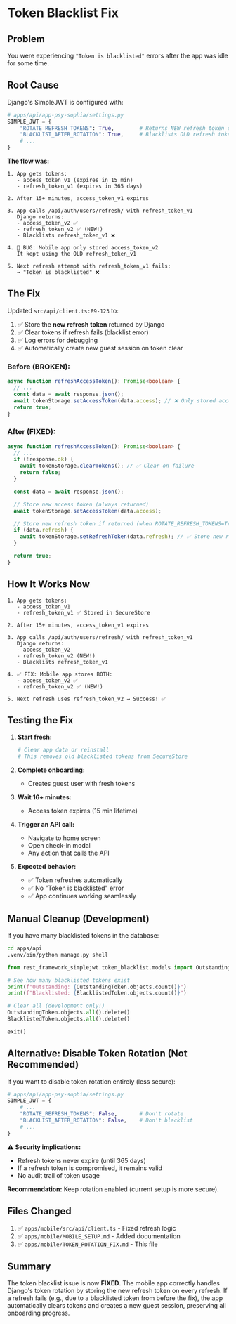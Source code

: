 # Token Blacklist Fix

## Problem

You were experiencing `"Token is blacklisted"` errors after the app was idle for some time.

## Root Cause

Django's SimpleJWT is configured with:
```python
# apps/api/app-psy-sophia/settings.py
SIMPLE_JWT = {
    "ROTATE_REFRESH_TOKENS": True,        # Returns NEW refresh token on each refresh
    "BLACKLIST_AFTER_ROTATION": True,     # Blacklists OLD refresh token
    # ...
}
```

**The flow was:**

```
1. App gets tokens:
   - access_token_v1 (expires in 15 min)
   - refresh_token_v1 (expires in 365 days)

2. After 15+ minutes, access_token_v1 expires

3. App calls /api/auth/users/refresh/ with refresh_token_v1
   Django returns:
   - access_token_v2 ✅
   - refresh_token_v2 ✅ (NEW!)
   - Blacklists refresh_token_v1 ❌

4. 🐛 BUG: Mobile app only stored access_token_v2
   It kept using the OLD refresh_token_v1

5. Next refresh attempt with refresh_token_v1 fails:
   → "Token is blacklisted" ❌
```

## The Fix

Updated `src/api/client.ts:89-123` to:

1. ✅ Store the **new refresh token** returned by Django
2. ✅ Clear tokens if refresh fails (blacklist error)
3. ✅ Log errors for debugging
4. ✅ Automatically create new guest session on token clear

### Before (BROKEN):
```typescript
async function refreshAccessToken(): Promise<boolean> {
  // ...
  const data = await response.json();
  await tokenStorage.setAccessToken(data.access); // ❌ Only stored access token!
  return true;
}
```

### After (FIXED):
```typescript
async function refreshAccessToken(): Promise<boolean> {
  // ...
  if (!response.ok) {
    await tokenStorage.clearTokens(); // ✅ Clear on failure
    return false;
  }

  const data = await response.json();

  // Store new access token (always returned)
  await tokenStorage.setAccessToken(data.access);

  // Store new refresh token if returned (when ROTATE_REFRESH_TOKENS=True)
  if (data.refresh) {
    await tokenStorage.setRefreshToken(data.refresh); // ✅ Store new refresh token!
  }

  return true;
}
```

## How It Works Now

```
1. App gets tokens:
   - access_token_v1
   - refresh_token_v1 ✅ Stored in SecureStore

2. After 15+ minutes, access_token_v1 expires

3. App calls /api/auth/users/refresh/ with refresh_token_v1
   Django returns:
   - access_token_v2
   - refresh_token_v2 (NEW!)
   - Blacklists refresh_token_v1

4. ✅ FIX: Mobile app stores BOTH:
   - access_token_v2 ✅
   - refresh_token_v2 ✅ (NEW!)

5. Next refresh uses refresh_token_v2 → Success! ✅
```

## Testing the Fix

1. **Start fresh:**
   ```bash
   # Clear app data or reinstall
   # This removes old blacklisted tokens from SecureStore
   ```

2. **Complete onboarding:**
   - Creates guest user with fresh tokens

3. **Wait 16+ minutes:**
   - Access token expires (15 min lifetime)

4. **Trigger an API call:**
   - Navigate to home screen
   - Open check-in modal
   - Any action that calls the API

5. **Expected behavior:**
   - ✅ Token refreshes automatically
   - ✅ No "Token is blacklisted" error
   - ✅ App continues working seamlessly

## Manual Cleanup (Development)

If you have many blacklisted tokens in the database:

```bash
cd apps/api
.venv/bin/python manage.py shell
```

```python
from rest_framework_simplejwt.token_blacklist.models import OutstandingToken, BlacklistedToken

# See how many blacklisted tokens exist
print(f"Outstanding: {OutstandingToken.objects.count()}")
print(f"Blacklisted: {BlacklistedToken.objects.count()}")

# Clear all (development only!)
OutstandingToken.objects.all().delete()
BlacklistedToken.objects.all().delete()

exit()
```

## Alternative: Disable Token Rotation (Not Recommended)

If you want to disable token rotation entirely (less secure):

```python
# apps/api/app-psy-sophia/settings.py
SIMPLE_JWT = {
    # ...
    "ROTATE_REFRESH_TOKENS": False,       # Don't rotate
    "BLACKLIST_AFTER_ROTATION": False,    # Don't blacklist
    # ...
}
```

**⚠️ Security implications:**
- Refresh tokens never expire (until 365 days)
- If a refresh token is compromised, it remains valid
- No audit trail of token usage

**Recommendation:** Keep rotation enabled (current setup is more secure).

## Files Changed

1. ✅ `apps/mobile/src/api/client.ts` - Fixed refresh logic
2. ✅ `apps/mobile/MOBILE_SETUP.md` - Added documentation
3. ✅ `apps/mobile/TOKEN_ROTATION_FIX.md` - This file

## Summary

The token blacklist issue is now **FIXED**. The mobile app correctly handles Django's token rotation by storing the new refresh token on every refresh. If a refresh fails (e.g., due to a blacklisted token from before the fix), the app automatically clears tokens and creates a new guest session, preserving all onboarding progress.
